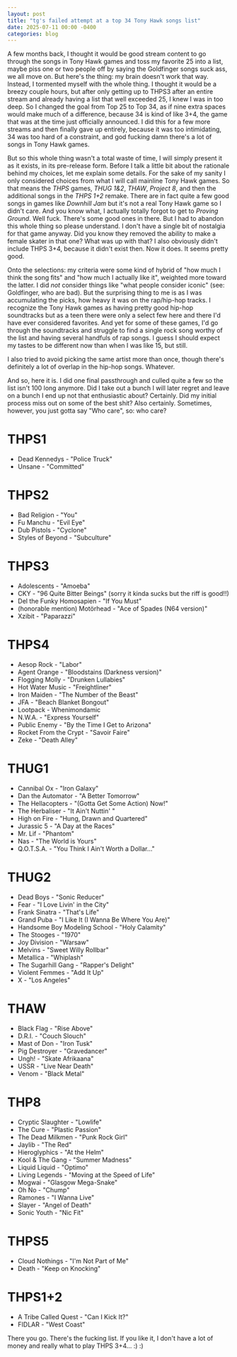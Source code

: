 ```yaml
---
layout: post
title: "tg's failed attempt at a top 34 Tony Hawk songs list"
date: 2025-07-11 00:00 -0400
categories: blog
---
```

A few months back, I thought it would be good stream content to go through the songs in Tony Hawk games and toss my favorite 25 into a list, maybe piss one or two people off by saying the Goldfinger songs suck ass, we all move on. But here's the thing: my brain doesn't work that way. Instead, I tormented myself with the whole thing. I thought it would be a breezy couple hours, but after only getting up to THPS3 after an entire stream and already having a list that well exceeded 25, I knew I was in too deep. So I changed the goal from Top 25 to Top 34, as if nine extra spaces would make much of a difference, because 34 is kind of like 3+4, the game that was at the time just officially announced. I did this for a few more streams and then finally gave up entirely, because it was too intimidating, 34 was too hard of a constraint, and god fucking damn there's a lot of songs in Tony Hawk games.

But so this whole thing wasn't a total waste of time, I will simply present it as it exists, in its pre-release form. Before I talk a little bit about the rationale behind my choices, let me explain some details. For the sake of my sanity I only considered choices from what I will call mainline Tony Hawk games. So that means the _THPS_ games, _THUG 1&2_, _THAW_, _Project 8_, and then the additional songs in the _THPS 1+2_ remake. There are in fact quite a few good songs in games like _Downhill Jam_ but it's not a real Tony Hawk game so I didn't care. And you know what, I actually totally forgot to get to _Proving Ground_. Well fuck. There's some good ones in there. But I had to abandon this whole thing so please understand. I don't have a single bit of nostalgia for that game anyway. Did you know they removed the ability to make a female skater in that one? What was up with that? I also obviously didn't include THPS 3+4, because it didn't exist then. Now it does. It seems pretty good.

Onto the selections: my criteria were some kind of hybrid of "how much I think the song fits" and "how much I actually like it", weighted more toward the latter. I did _not_ consider things like "what people consider iconic" (see: Goldfinger, who are bad). But the surprising thing to me is as I was accumulating the picks, how heavy it was on the rap/hip-hop tracks. I recognize the Tony Hawk games as having pretty good hip-hop soundtracks but as a teen there were only a select few here and there I'd have ever considered favorites. And yet for some of these games, I'd go through the soundtracks and struggle to find a single rock song worthy of the list and having several handfuls of rap songs. I guess I should expect my tastes to be different now than when I was like 15, but still.

I also tried to avoid picking the same artist more than once, though there's definitely a lot of overlap in the hip-hop songs. Whatever.

And so, here it is. I did one final passthrough and culled quite a few so the list isn't 100 long anymore. Did I take out a bunch I will later regret and leave on a bunch I end up not that enthusiastic about? Certainly. Did my initial process miss out on some of the best shit? Also certainly. Sometimes, however, you just gotta say "Who care", so: who care?

# THPS1
- Dead Kennedys - "Police Truck"
- Unsane - "Committed"

# THPS2
- Bad Religion - "You"
- Fu Manchu - "Evil Eye"
- Dub Pistols - "Cyclone"
- Styles of Beyond - "Subculture"
  
# THPS3
- Adolescents - "Amoeba"
- CKY - "96 Quite Bitter Beings" (sorry it kinda sucks but the riff is good!!)
- Del the Funky Homosapien - "If You Must"
- (honorable mention) Motörhead - "Ace of Spades (N64 version)"
- Xzibit - "Paparazzi"

# THPS4
- Aesop Rock - "Labor"
- Agent Orange - "Bloodstains (Darkness version)"
- Flogging Molly - "Drunken Lullabies"
- Hot Water Music - "Freightliner"
- Iron Maiden - "The Number of the Beast"
- JFA - "Beach Blanket Bongout"
- Lootpack - Whenimondamic
- N.W.A. - "Express Yourself"
- Public Enemy - "By the Time I Get to Arizona"
- Rocket From the Crypt - "Savoir Faire"
- Zeke - "Death Alley"

# THUG1
- Cannibal Ox - "Iron Galaxy"
- Dan the Automator - "A Better Tomorrow"
- The Hellacopters - "(Gotta Get Some Action) Now!"
- The Herbaliser - "It Ain't Nuttin' "
- High on Fire - "Hung, Drawn and Quartered"
- Jurassic 5 - "A Day at the Races"
- Mr. Lif - "Phantom"
- Nas - "The World is Yours"
- Q.O.T.S.A. - "You Think I Ain't Worth a Dollar…"

# THUG2
- Dead Boys - "Sonic Reducer"
- Fear - "I Love Livin' in the City"
- Frank Sinatra - "That's Life"
- Grand Puba - "I Like It (I Wanna Be Where You Are)"
- Handsome Boy Modeling School - "Holy Calamity"
- The Stooges - "1970"
- Joy Division - "Warsaw"
- Melvins - "Sweet Willy Rollbar"
- Metallica - "Whiplash"
- The Sugarhill Gang - "Rapper's Delight"
- Violent Femmes - "Add It Up"
- X - "Los Angeles"

# THAW
- Black Flag - "Rise Above"
- D.R.I. - "Couch Slouch"
- Mast of Don - "Iron Tusk"
- Pig Destroyer - "Gravedancer"
- Ungh! - "Skate Afrikaana"
- USSR - "Live Near Death"
- Venom - "Black Metal"
  
# THP8
- Cryptic Slaughter - "Lowlife"
- The Cure - "Plastic Passion"
- The Dead Milkmen - "Punk Rock Girl"
- Jaylib - "The Red"
- Hieroglyphics - "At the Helm"
- Kool & The Gang - "Summer Madness"
- Liquid Liquid - "Optimo"
- Living Legends - "Moving at the Speed of Life"
- Mogwai - "Glasgow Mega-Snake"
- Oh No - "Chump"
- Ramones - "I Wanna Live"
- Slayer - "Angel of Death"
- Sonic Youth - "Nic Fit"

# THPS5
- Cloud Nothings - "I'm Not Part of Me"
- Death - "Keep on Knocking"

# THPS1+2
- A Tribe Called Quest - "Can I Kick It?"
- FIDLAR - "West Coast"

There you go. There's the fucking list. If you like it, I don't have a lot of money and really what to play THPS 3+4... :) :)